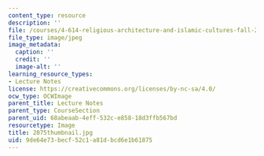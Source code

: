 ```yaml
---
content_type: resource
description: ''
file: /courses/4-614-religious-architecture-and-islamic-cultures-fall-2002/9de64e73becf52c1a81dbcd6e1b61875_2075thumbnail.jpg
file_type: image/jpeg
image_metadata:
  caption: ''
  credit: ''
  image-alt: ''
learning_resource_types:
- Lecture Notes
license: https://creativecommons.org/licenses/by-nc-sa/4.0/
ocw_type: OCWImage
parent_title: Lecture Notes
parent_type: CourseSection
parent_uid: 68abeaab-4eff-532c-e858-18d3ffb567bd
resourcetype: Image
title: 2075thumbnail.jpg
uid: 9de64e73-becf-52c1-a81d-bcd6e1b61875
---
```

